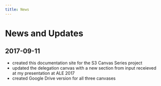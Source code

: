 ```yaml
---
title: News
---
```


# News and Updates

## 2017-09-11

* created this documentation site for the S3 Canvas Series project
* updated the delegation canvas with a new section from input receieved at my presentation at ALE 2017
* created Google Drive version for all three canvases

